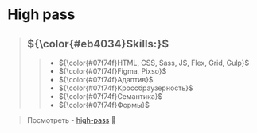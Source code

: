 # High pass

> ## ${\color{#eb4034}Skills:}$
>> - ${\color{#07f74f}HTML, CSS, Sass, JS, Flex, Grid, Gulp}$ 
>> - ${\color{#07f74f}Figma, Pixso}$ 
>> - ${\color{#07f74f}Адаптив}$
>> - ${\color{#07f74f}Кроссбраузерность}$
>> - ${\color{#07f74f}Семантика}$ 
>> - ${\color{#07f74f}Формы}$

> Посмотреть - [high-pass](http://high-pass-os.webtm.ru/) 🔗

